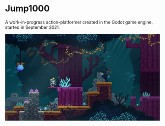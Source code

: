 # Jump1000
A work-in-progress action-platformer created in the Godot game engine, started in September 2021.


![alt text](./GitReadme/preview.png)
